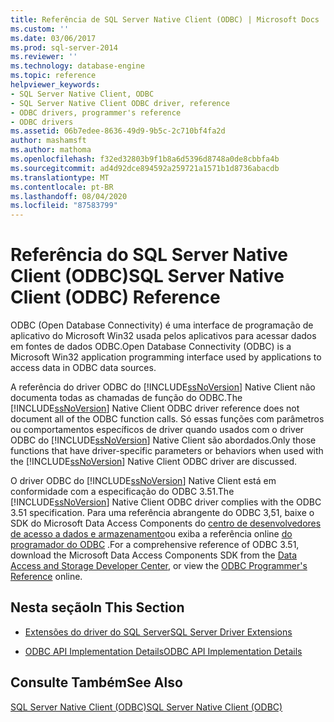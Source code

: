 ```yaml
---
title: Referência de SQL Server Native Client (ODBC) | Microsoft Docs
ms.custom: ''
ms.date: 03/06/2017
ms.prod: sql-server-2014
ms.reviewer: ''
ms.technology: database-engine
ms.topic: reference
helpviewer_keywords:
- SQL Server Native Client, ODBC
- SQL Server Native Client ODBC driver, reference
- ODBC drivers, programmer's reference
- ODBC drivers
ms.assetid: 06b7edee-8636-49d9-9b5c-2c710bf4fa2d
author: mashamsft
ms.author: mathoma
ms.openlocfilehash: f32ed32803b9f1b8a6d5396d8748a0de8cbbfa4b
ms.sourcegitcommit: ad4d92dce894592a259721a1571b1d8736abacdb
ms.translationtype: MT
ms.contentlocale: pt-BR
ms.lasthandoff: 08/04/2020
ms.locfileid: "87583799"
---
```

# <a name="sql-server-native-client-odbc-reference"></a><span data-ttu-id="d7081-102">Referência do SQL Server Native Client (ODBC)</span><span class="sxs-lookup"><span data-stu-id="d7081-102">SQL Server Native Client (ODBC) Reference</span></span>
  <span data-ttu-id="d7081-103">ODBC (Open Database Connectivity) é uma interface de programação de aplicativo do Microsoft Win32 usada pelos aplicativos para acessar dados em fontes de dados ODBC.</span><span class="sxs-lookup"><span data-stu-id="d7081-103">Open Database Connectivity (ODBC) is a Microsoft Win32 application programming interface used by applications to access data in ODBC data sources.</span></span>  
  
 <span data-ttu-id="d7081-104">A referência do driver ODBC do [!INCLUDE[ssNoVersion](../../includes/ssnoversion-md.md)] Native Client não documenta todas as chamadas de função do ODBC.</span><span class="sxs-lookup"><span data-stu-id="d7081-104">The [!INCLUDE[ssNoVersion](../../includes/ssnoversion-md.md)] Native Client ODBC driver reference does not document all of the ODBC function calls.</span></span> <span data-ttu-id="d7081-105">Só essas funções com parâmetros ou comportamentos específicos de driver quando usados com o driver ODBC do [!INCLUDE[ssNoVersion](../../includes/ssnoversion-md.md)] Native Client são abordados.</span><span class="sxs-lookup"><span data-stu-id="d7081-105">Only those functions that have driver-specific parameters or behaviors when used with the [!INCLUDE[ssNoVersion](../../includes/ssnoversion-md.md)] Native Client ODBC driver are discussed.</span></span>  
  
 <span data-ttu-id="d7081-106">O driver ODBC do [!INCLUDE[ssNoVersion](../../includes/ssnoversion-md.md)] Native Client está em conformidade com a especificação do ODBC 3.51.</span><span class="sxs-lookup"><span data-stu-id="d7081-106">The [!INCLUDE[ssNoVersion](../../includes/ssnoversion-md.md)] Native Client ODBC driver complies with the ODBC 3.51 specification.</span></span> <span data-ttu-id="d7081-107">Para uma referência abrangente do ODBC 3,51, baixe o SDK do Microsoft Data Access Components do [centro de desenvolvedores de acesso a dados e armazenamento](https://go.microsoft.com/fwlink?linkid=4173)ou exiba a referência online [do programador do ODBC](https://go.microsoft.com/fwlink/?LinkId=45250) .</span><span class="sxs-lookup"><span data-stu-id="d7081-107">For a comprehensive reference of ODBC 3.51, download the Microsoft Data Access Components SDK from the [Data Access and Storage Developer Center](https://go.microsoft.com/fwlink?linkid=4173), or view the [ODBC Programmer's Reference](https://go.microsoft.com/fwlink/?LinkId=45250) online.</span></span>  
  
## <a name="in-this-section"></a><span data-ttu-id="d7081-108">Nesta seção</span><span class="sxs-lookup"><span data-stu-id="d7081-108">In This Section</span></span>  
  
-   [<span data-ttu-id="d7081-109">Extensões do driver do SQL Server</span><span class="sxs-lookup"><span data-stu-id="d7081-109">SQL Server Driver Extensions</span></span>](../../../2014/database-engine/dev-guide/sql-server-driver-extensions.md)  
  
-   [<span data-ttu-id="d7081-110">ODBC API Implementation Details</span><span class="sxs-lookup"><span data-stu-id="d7081-110">ODBC API Implementation Details</span></span>](../../relational-databases/native-client-odbc-api/odbc-api-implementation-details.md)  
  
## <a name="see-also"></a><span data-ttu-id="d7081-111">Consulte Também</span><span class="sxs-lookup"><span data-stu-id="d7081-111">See Also</span></span>  
 [<span data-ttu-id="d7081-112">SQL Server Native Client &#40;ODBC&#41;</span><span class="sxs-lookup"><span data-stu-id="d7081-112">SQL Server Native Client &#40;ODBC&#41;</span></span>](../../relational-databases/native-client/odbc/sql-server-native-client-odbc.md)  
  
  
